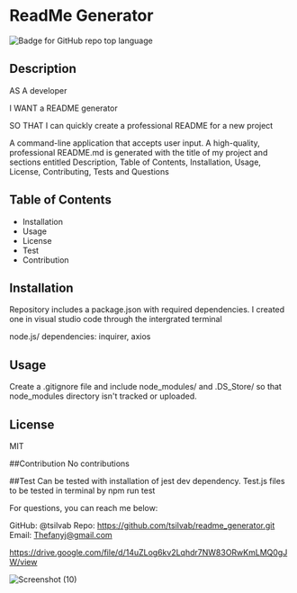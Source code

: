 # ReadMe Generator

![Badge for GitHub repo top language](https://img.shields.io/github/languages/top/${userResponses.username}/${userResponses.repo}?style=flat&logo=appveyor)

## Description

AS A developer

I WANT a README generator

SO THAT I can quickly create a professional README for a new project

A command-line application that accepts user input. A high-quality, professional README.md is generated with the title of my project and sections entitled Description, Table of Contents, Installation, Usage, License, Contributing, Tests and Questions

## Table of Contents

- Installation
- Usage
- License
- Test
- Contribution

## Installation

Repository includes a package.json with required dependencies. I created one in visual studio code through the intergrated terminal

node.js/
dependencies: inquirer, axios

## Usage

Create a .gitignore file and include node_modules/ and .DS_Store/ so that node_modules directory isn't tracked or uploaded.

## License

MIT

##Contribution
No contributions

##Test
Can be tested with installation of jest dev dependency. Test.js files to be tested in terminal by npm run test

For questions, you can reach me below:

GitHub: @tsilvab
Repo: https://github.com/tsilvab/readme_generator.git
Email: Thefanyj@gmail.com

https://drive.google.com/file/d/14uZLog6kv2Lqhdr7NW83ORwKmLMQ0gJW/view

![Screenshot (10)](https://user-images.githubusercontent.com/78382681/114957402-f7529200-9e2e-11eb-9dab-2d6582208a41.png)
